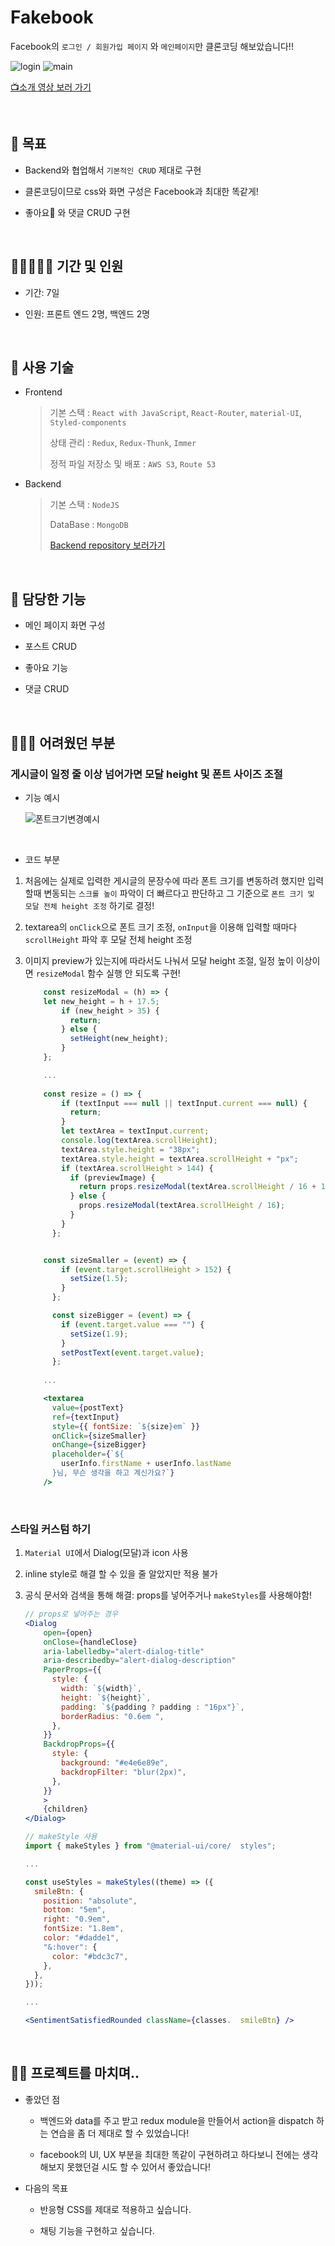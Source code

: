 # Fakebook

Facebook의 `로그인 / 회원가입 페이지` 와 `메인페이지`만 클론코딩 해보았습니다!!

![login](https://user-images.githubusercontent.com/75834421/132103354-eff697df-975b-4696-b7a6-85d11f51e8b0.png)
![main](https://user-images.githubusercontent.com/75834421/132103335-7702f9e6-3910-4c69-aff9-7e28ee429853.png)

[📺소개 영상 보러 가기](https://www.youtube.com/watch?v=CBZ22u1n6HU)

<br/>

## 🎀 목표

- Backend와 협업해서 `기본적인 CRUD` 제대로 구현

- 클론코딩이므로 css와 화면 구성은 Facebook과 최대한 똑같게!

- 좋아요🧡 와 댓글 CRUD 구현

<br/>

## 👩🏻‍🤝‍🧑🏼 기간 및 인원

- 기간: 7일

- 인원: 프론트 엔드 2명, 백엔드 2명

<br/>

## 🎁 사용 기술

- Frontend

  > 기본 스택 : `React with JavaScript`, `React-Router`, `material-UI`, `Styled-components`
  >
  > 상태 관리 : `Redux`, `Redux-Thunk`, `Immer`
  >
  > 정적 파일 저장소 및 배포 : `AWS S3`, `Route 53`

- Backend

  > 기본 스택 : `NodeJS`
  >
  > DataBase : `MongoDB`
  >
  > [Backend repository 보러가기](https://github.com/ombreman/cloneproject_backend)

<br/>

## 🧩 담당한 기능

- 메인 페이지 화면 구성

- 포스트 CRUD

- 좋아요 기능

- 댓글 CRUD

<br/>

## 🤦🏻‍♀️ 어려웠던 부분

### 게시글이 일정 줄 이상 넘어가면 모달 height 및 폰트 사이즈 조절

- 기능 예시

  ![폰트크기변경예시](https://user-images.githubusercontent.com/75834421/132114805-509c9e05-ad80-4c52-8c61-a2359f4ce273.gif)

  <br/>

- 코드 부분

1. 처음에는 실제로 입력한 게시글의 문장수에 따라 폰트 크기를 변동하려 했지만 입력할때 변동되는 `스크롤 높이` 파악이 더 빠르다고 판단하고 그 기준으로 `폰트 크기 및 모달 전체 height 조정` 하기로 결정!

2. textarea의 `onClick`으로 폰트 크기 조정, `onInput`을 이용해 입력할 때마다 `scrollHeight` 파악 후 모달 전체 height 조정

3. 이미지 preview가 있는지에 따라서도 나눠서 모달 height 조절, 일정 높이 이상이면 `resizeModal` 함수 실행 안 되도록 구현!

   ```jsx
       const resizeModal = (h) => {
       let new_height = h + 17.5;
           if (new_height > 35) {
             return;
           } else {
             setHeight(new_height);
           }
       };

       ...
       
       const resize = () => {
           if (textInput === null || textInput.current === null) {
             return;
           }
           let textArea = textInput.current;
           console.log(textArea.scrollHeight);
           textArea.style.height = "38px";
           textArea.style.height = textArea.scrollHeight + "px";
           if (textArea.scrollHeight > 144) {
             if (previewImage) {
               return props.resizeModal(textArea.scrollHeight / 16 + 17);
             } else {
               props.resizeModal(textArea.scrollHeight / 16);
             }
           }
         };


       const sizeSmaller = (event) => {
           if (event.target.scrollHeight > 152) {
             setSize(1.5);
           }
         };

         const sizeBigger = (event) => {
           if (event.target.value === "") {
             setSize(1.9);
           }
           setPostText(event.target.value);
         };
         
       ...

       <textarea
         value={postText}
         ref={textInput}
         style={{ fontSize: `${size}em` }}
         onClick={sizeSmaller}
         onChange={sizeBigger}
         placeholder={`${
           userInfo.firstName + userInfo.lastName
         }님, 무슨 생각을 하고 계신가요?`}
       />
   ```

<br/>

### 스타일 커스텀 하기

1. `Material UI`에서 Dialog(모달)과 icon 사용

2. inline style로 해결 할 수 있을 줄 알았지만 적용 불가

3. 공식 문서와 검색을 통해 해결: props를 넣어주거나 `makeStyles`를 사용해야함!

   ```jsx
   // props로 넣어주는 경우
   <Dialog
       open={open}
       onClose={handleClose}
       aria-labelledby="alert-dialog-title"
       aria-describedby="alert-dialog-description"
       PaperProps={{
         style: {
           width: `${width}`,
           height: `${height}`,
           padding: `${padding ? padding : "16px"}`,
           borderRadius: "0.6em ",
         },
       }}
       BackdropProps={{
         style: {
           background: "#e4e6e89e",
           backdropFilter: "blur(2px)",
         },
       }}
       >
       {children}
   </Dialog>

   // makeStyle 사용
   import { makeStyles } from "@material-ui/core/  styles";

   ...

   const useStyles = makeStyles((theme) => ({
     smileBtn: {
       position: "absolute",
       bottom: "5em",
       right: "0.9em",
       fontSize: "1.8em",
       color: "#dadde1",
       "&:hover": {
         color: "#bdc3c7",
       },
     },
   }));

   ...

   <SentimentSatisfiedRounded className={classes.  smileBtn} />
   ```

<br/>

## ✍🏻 프로젝트를 마치며..

- 좋았던 점

  - 백엔드와 data를 주고 받고 redux module을 만들어서 action을 dispatch 하는 연습을 좀 더 제대로 할 수 있었습니다!

  - facebook의 UI, UX 부분을 최대한 똑같이 구현하려고 하다보니 전에는 생각해보지 못했던걸 시도 할 수 있어서 좋았습니다!

- 다음의 목표

  - 반응형 CSS를 제대로 적용하고 싶습니다.

  - 채팅 기능을 구현하고 싶습니다.
